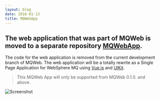 ```yaml
---
layout: blog
date: 2016-01-13
title: MQWebApp
---
```

The web application that was part of MQWeb is moved to a separate repository [MQWebApp](https://github.com/fbraem/mqwebapp).
---

The code for the web application is removed from the current development branch of MQWeb. The web application will be a totally rewrite as a Single Page Application for WebSphere MQ using [Vue.js](http://vuejs.org) and [UIKit](http://getuikit.com/).

> This MQWeb App will only be supported from MQWeb 0.1.0. and above.

![Screenshot](https://raw.github.com/fbraem/mqwebapp/screenshots/screenshots/mqwebapp_error.png)
